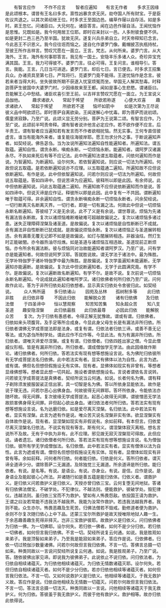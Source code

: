 <!-- { "loadSidebar": true } -->
　　有智言应作　　不作不应言
　　智者应遍知　　有言无作者
　　多求王因缘是此颂根本。谓昔有王名曰多求。禀性凶暴贪求无厌。劫夺国人所有财宝。于是臣佐议共退之。以其次弟绍继王位。时多求王至国边邑。编草作屦以自存活。如是多时。弟王忽忆。问诸臣曰。大兄何在。诸臣答言。闻在边邑作屦自活。王闻忧恼作是思惟。兄既如是。我今何用居王位耶。即时召来封以一邑。人多附彼食便不供。如是更封二邑三邑乃至半国。犹故无厌。遂复兴兵杀弟自立。时天帝释知已念言。今此恶王不识恩义。我今应往诳而恼之。遂自化作婆罗门像。戴帽披苫执瓶持杖。至彼王所作吉祥言。赞叹咒愿在一面立。王言。梵志。从何所来。婆罗门言。从大海外。王言。海外有何事耶答言。我见有一国土。安隐丰乐多诸人众。奇珍异宝充满其国。王言。我力可得彼不。婆罗门言。往必可得。王复问言。谁相导引。答言。我能。王言。几日当可进途。婆罗门言。却后七日。言已便去。时多求王招集兵众。办诸资具至第七日。严驾将行。觅婆罗门竟不能得。王遂忧恼作是念言。彼若来者当得大利。坐失彼故所期不获遂入忧室烦冤而坐。举国无人解其愁毒。时释迦菩萨生彼国中大婆罗门村。少因缘故来至王都。闻如是事心生悲愍。谓诸臣曰。吾能解王心中愁结。诸臣欢喜引至王前。以吉祥言赞叹咒愿在一面立。为王宣说义品伽他。
　　趣求诸欲人　　常起于悕望
　　所欲若称遂　　心便大欢喜
　　趣求诸欲人　　常起于悕望
　　所欲若不遂　　恼坏如箭中
　　如是次第为王尽说彼义品中呵欲颂已。即时菩萨自离欲染。王闻遂解心中忧毒。即为菩萨而说初颂。儒童贤寂静。乃至广说。此颂义显无劳分别。菩萨为王说第二颂。有智言应作。乃至广说。此颂前半呵责帝释。谓有智者说许他言必定应作。若不欲作便不应言。后半责王。谓有智者应当遍知若有发言而不作者欲相扰恼。然无实事。王何专直信彼虚言。谁当有能海外来者。谁复能往海彼岸耶。愿王勿求分外之事。于断说遍知声者。如契经说。佛告苾刍。当为汝说所遍知法遍知自性能遍知者。所遍知法。谓五取蕴。遍知自性。谓贪永断。嗔痴永断。一切烦恼永断。能遍知者。谓阿罗汉诸漏永尽。不执如来死后有等不应记法。此中所遍知法谓五取蕴者。问依何遍知而作是说。为智遍知。为断遍知。设尔何失。若依智遍知说。则应说一切法为所遍知。何故但说五取蕴。是若依断遍知说亦不应理。以五取蕴通二遍知。所遍知故不应但说依断遍知。有作是说。此中但依智遍知说。问若尔则应说一切法为所遍知。何故但说五取蕴是。答如四谛中。但说苦谛为应遍知。彼释所以即是此因。有余师说。此中但依断遍知说。问此五取蕴通二遍知。所遍知故不应但说依断遍知而作是说。答如四谛中。但说灭谛是应作证。释彼所以即是此因。此中复有一不共因。谓断遍知唯于取蕴可得。非余遍知自性。谓贪永断嗔痴永断一切烦恼永断者。问余契经说。一切行断离灭名断离灭界。一切行者。即是一切有漏之法。何故此中但说一切烦恼永断名断遍知。答彼经了义是无余说。此不了义是有余说。谓世尊说。烦恼为先诸有漏法皆永断故。复次以诸烦恼难断难破难可超越故偏说之。复次以诸烦恼多诸过患。迷失正理障碍涅槃及诸圣道。是故偏说。复次以诸烦恼是自性断断已不成就。余有漏法非自性断断已犹成就。是故偏说烦恼永断。复次以诸烦恼正与圣道展转相违。余有漏善无覆无记即不如是是故偏说。如灯与闇展转相违。非器油炷。然灯生时正能破闇。亦令器热油尽炷燋。如是圣道与诸烦恼互相违故。圣道现前正断烦恼。亦令所余有漏法断。彼与烦恼同对治故能遍知者谓阿罗汉。乃至广说。问有学亦是能遍知者。何故但说阿罗汉耶。答就胜说故。谓无学法于诸法中。最为殊胜。无学补特伽罗于诸补特伽罗中最为殊胜。是故偏说。复次学虽遍知未能遍断。无学遍知亦能遍断。是故偏说。复次此中但说断遍知者。无学于此圆满究竟。有学不尔。是故偏说。复次以遍断故名断遍知。有学不尔。是故不说。复次前说一切烦恼永断名断遍知。今说成就此遍知者唯阿罗汉。诸归依佛者何所归依乃至广说。问何故作此论。答为于非所归依处起归依想者。显示真实归依处令舍彼归此。如契经说。
　　众人怖所逼　　多归依诸山
　　园苑及丛林　　孤树制多等
　　此归依非胜　　此归依非尊
　　不因此归依　　能解脱众苦
　　诸有归依佛　　及归依法僧
　　于四圣谛中　　恒以慧观察
　　知苦知苦集　　知永超众苦
　　知八支圣道　　趣安隐涅槃
　　此归依最胜　　此归依最尊
　　必因此归依　　能解脱众苦
　　复次。为于归依有愚惑者。令得正解无犹豫故。谓或有谓。归依佛者。归依如来头项腹背。及手足等所合成身。今显此身父母生长是有漏法非所归依。所归依者谓佛无学成菩提法即是法身。或复有谓。归依法者归依三谛。或善不善无记等法。或为苾刍所制学处。谓此应作不应作等。今显此法。有为有漏非所归依。所归依者。谓唯灭谛爱尽涅槃。或复有谓。归依僧者。归依四姓出家之僧。今显此僧威仪形相。皆是有漏非所归依。所归依者。谓成僧伽学无学法。由此因缘故作斯论。诸归依佛者。何所归依。答若法实有现有想等想施设言说。名为佛陀归依彼所有无学成菩提法名归依佛。此中若法实有者。显实有佛体以法为自性。此言为遮。或有谓。佛但名但想但假施设无有实体。现有者。显佛体如现实有非曾有。等想者显缘佛想等。想者显此想一切共起。施设者谓依想施设名。言说者谓依名言说转。问若彼无学成菩提法是真佛者。契经所说当云何通。如说。长者何名为佛。谓有释子剃除须发披服袈裟正信出家。具一切智是名为佛。答以所依身显能依法。故作是说于理无违。问若尔恶心出佛身血。何故彼得无间罪耶。答坏所依身。令能依法亦随坏故。得无间罪。复次彼缘无学成菩提法。起恶心故得无间罪。谓彼憎恶无学法故损害佛身得无间罪。非但起心欲出身血。诸归依法者何所归依。答若法实有现有想等想施设言说。名为达磨归依。如是爱尽离灭涅槃。名归依法。此中若法实有者。显实有涅槃。此言为遮有作是说。唯众苦灭说名涅槃非实有体。欲显涅槃实有自体故作是说。现有者。显涅槃如现实有非假说有。余如前释。有本但言。归依爱尽离灭涅槃名归依法。不说实有现有等言。斯有何义。谓涅槃体寂灭离相。想名言说所不及故。无有于中执为非有。此不应理。邪见拨无寂灭涅槃现可得故。此但应说。诵者遗忘。诸归依僧者何所归依。答若法实有现有想等想施设言说。名为僧伽归依。彼所有学无学成僧伽法。名归依僧。此中若法实有者。显实有僧体以法为自性。此言为遮或有谓。僧但名但想但假施设无有实体。现有者。显僧体如现实有非曾有等。余如前释。问何者所归依。何者能归依。归依是何义。答所归依者。谓灭谛全道谛少分。谓除菩萨二无漏道。及除独觉三无漏道。所余道谛是所归依。能归依者。有说。是名等。有说。是语业。有说。亦身业。有说。是信。应作是说。是身语业及能起彼心心所法。并诸随行如是善五蕴是能归依体。归依义者。谓救护义。是归依义问若救护义是归依义。天授亦曾归依三宝。云何复堕无间地狱。答诸有归依佛法僧宝。不破学处。不犯律仪。不越法则。便能救护。彼破学处。毁犯律仪。违越法则。虽归依三宝而不为救护。譬如有人怖畏怨敌。依投国王请为救护。王谓之曰汝若常能不违我法不越我界。我能为汝常作救护。若违我法越我界者。我则不能。众生亦尔。怖畏恶趣及生死苦。归佛法僧若不毁戒。勤修道者便为救护。余则不尔复次随归依心上中下品。还蒙三宝尔所救护是故天授唯除地狱人趣一生。于余恶趣善趣生死得非择灭。岂非三宝救护彼耶。故救护义是归依义。问归依佛者为归依一佛。为一切佛耶。设尔何失。若归依一佛者。如何不是少分归依。若归依一切佛者。如何但言我归依佛。不言一切。契经所说复云何通。如说。我是胜观如来弟子。我是顶髻如来弟子。乃至我是能寂如来弟子。答应作是说。归依佛者。归依一切过殑伽沙数量诸佛。问若尔何故但言我归依佛。不言一切。答佛言总摄一切如来。种类同故以一言说问契经所说复云何通。如说。我是胜观弟子。乃至广说。答。随依彼佛出家见谛。即说我为彼佛弟子。此说依止不说归依。问归依法者。为归依自相续诸蕴灭。为归依他相续诸蕴灭。为归依无情数诸蕴灭耶。设尔何失。若但归依自相续诸蕴灭者。如何不是少分归依。若亦归依他相续等诸蕴灭者。如何但言我归依法。不言一切。又如何说救护义是归依义。他相续等诸蕴灭。于我无救护义故。答应作是说。归依自他相续及无情数一切蕴灭。问若尔何故但言我归依法。不言一切。答法言总摄一切法灭。种类同故以一言说。问他相续等诸蕴灭于我无救护义。何为归依。答彼虽于我无救护义。而彼于他有救护义。救护相等。故亦归依此依得说。
